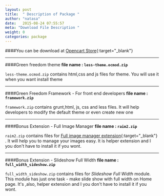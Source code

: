 ```yaml
---
layout: post
title:  " Description of Package "
author: "natasa"
date:   2015-08-24 07:55:57
meta: "Download File Description "
weight: 0
categories: package
---
```


####You can be download at [Opencart Store](http://www.opencart.com/index.php?route=extension/extension/info&extension_id=23594){:target="_blank"}

----------------

####Green freedom theme
__file name : `less-theme.ocmod.zip`__

`less-theme.ocmod.zip` contains  html,css and js files for theme. You will use it when you want install theme
 
--------------

####Green Freedom Framework - For front end developers
__file name : `framework.zip`__

`framework.zip`  contains grunt,html, js, css and less files.  It will help developers to modify the default theme or even create new one
 
----------------

####Bonus Extension - Full Image Manager
__file name : `raim2.zip`__

`raim2.zip` contains files for [Full image manager extension](http://www.opencart.com/index.php?route=extension/extension/info&extension_id=22346){:target="_blank"} . It will help you to  manage your images easy. It is helper extension and I you don't have to install it if you wont.  



-------------------------------

####Bonus Extension - Slideshow Full Width
__file name : `full_width_sideshow.zip`__


`full_width_sideshow.zip` contains files for _Slideshow Full Width_ module. This module has just one task -  make slide show with full width on Home page. It's ,also, helper extension and I you don't have to install it if you wont.